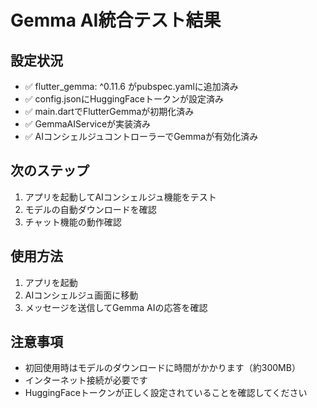 # Gemma AI統合テスト結果

## 設定状況
- ✅ flutter_gemma: ^0.11.6 がpubspec.yamlに追加済み
- ✅ config.jsonにHuggingFaceトークンが設定済み
- ✅ main.dartでFlutterGemmaが初期化済み
- ✅ GemmaAIServiceが実装済み
- ✅ AIコンシェルジュコントローラーでGemmaが有効化済み

## 次のステップ
1. アプリを起動してAIコンシェルジュ機能をテスト
2. モデルの自動ダウンロードを確認
3. チャット機能の動作確認

## 使用方法
1. アプリを起動
2. AIコンシェルジュ画面に移動
3. メッセージを送信してGemma AIの応答を確認

## 注意事項
- 初回使用時はモデルのダウンロードに時間がかかります（約300MB）
- インターネット接続が必要です
- HuggingFaceトークンが正しく設定されていることを確認してください